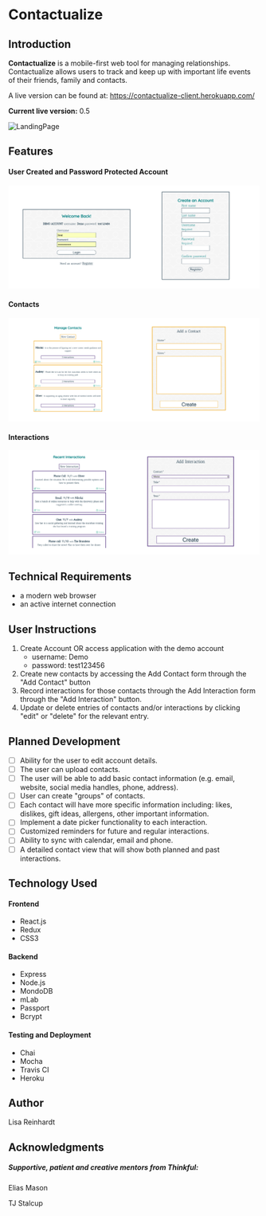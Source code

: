 # Contactualize

## Introduction

**Contactualize** is a mobile-first web tool for managing relationships.  Contactualize allows users to track and keep up with important life events of their friends, family and contacts.    

A live version can be found at:   https://contactualize-client.herokuapp.com/

**Current live version:** 0.5

![LandingPage]( vLandingPage.png)

## Features

#### User Created and Password Protected Account

![Account](/ScreenShots/Account.png)

#### Contacts

![Contact](/ScreenShots/Contact.png)

#### Interactions

![Interaction](/ScreenShots/Interaction.png)

## Technical Requirements

-  a modern web browser
- an active internet connection

## User Instructions

1. Create Account OR access application with the demo account
   - username: Demo
   - password: test123456
2. Create new contacts by accessing the Add Contact form through the "Add Contact" button
3. Record interactions for those contacts through the Add Interaction form through the "Add Interaction" button.
4. Update or delete entries of contacts and/or interactions by clicking "edit" or "delete" for the relevant entry. 

## Planned Development

- [ ] Ability for the user to edit account details.
- [ ] The user can upload contacts.
- [ ] The user will be able to add basic contact information (e.g. email, website, social media handles, phone, address).
- [ ] User can create "groups" of contacts.
- [ ] Each contact will have more specific information including: likes, dislikes, gift ideas, allergens, other important information.
- [ ] Implement a date picker functionality to each interaction. 
- [ ] Customized reminders for future and regular interactions.
- [ ] Ability to sync with calendar, email and phone.
- [ ] A detailed contact view that will show both planned and past interactions. 

## Technology Used

#### Frontend 

- React.js
- Redux
- CSS3

#### Backend 

- Express
- Node.js
- MondoDB
- mLab
- Passport
- Bcrypt

#### Testing and Deployment 

- Chai
- Mocha
- Travis CI
- Heroku

## Author

Lisa Reinhardt

## Acknowledgments

##### Supportive, patient and creative mentors from Thinkful: 

Elias Mason

TJ Stalcup
